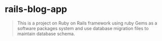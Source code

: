 # rails-blog-app
>This is a project on Ruby on Rails framework using ruby Gems as a software packages system
and use database migration files to maintain database schema.